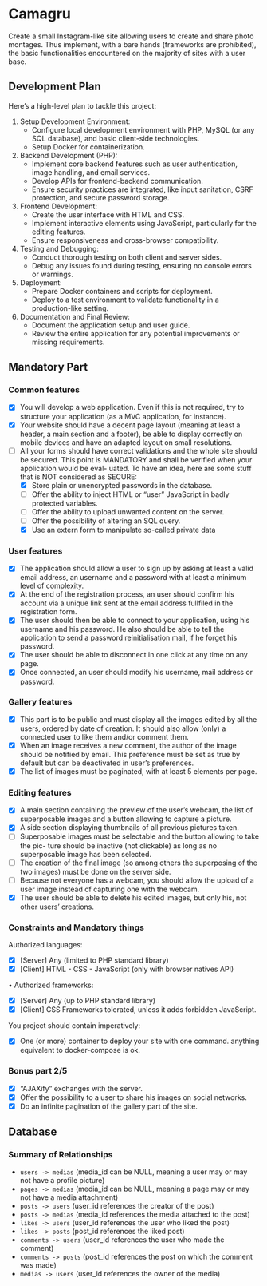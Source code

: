 # Camagru

Create a small Instagram-like site allowing users to create and share photo montages. Thus implement, with a bare hands (frameworks are prohibited), the basic functionalities encountered on the majority of sites with a user base.

## Development Plan

Here’s a high-level plan to tackle this project:

1. Setup Development Environment:
    - Configure local development environment with PHP, MySQL (or any SQL database), and basic client-side technologies.
    - Setup Docker for containerization.
2. Backend Development (PHP):
    - Implement core backend features such as user authentication, image handling, and email services.
    - Develop APIs for frontend-backend communication.
    - Ensure security practices are integrated, like input sanitation, CSRF protection, and secure password storage.
3. Frontend Development:
    - Create the user interface with HTML and CSS.
    - Implement interactive elements using JavaScript, particularly for the editing features.
    - Ensure responsiveness and cross-browser compatibility.
4. Testing and Debugging:
    - Conduct thorough testing on both client and server sides.
    - Debug any issues found during testing, ensuring no console errors or warnings.
5. Deployment:
    - Prepare Docker containers and scripts for deployment.
    - Deploy to a test environment to validate functionality in a production-like setting.
6. Documentation and Final Review:
    - Document the application setup and user guide.
    - Review the entire application for any potential improvements or missing requirements.

## Mandatory Part

### Common features

- [x] You will develop a web application. Even if this is not required, try to structure your
application (as a MVC application, for instance).
- [x] Your website should have a decent page layout (meaning at least a header, a main section
and a footer), be able to display correctly on mobile devices and have an adapted layout
on small resolutions.
- [ ] All your forms should have correct validations and the whole site should be secured.
This point is MANDATORY and shall be verified when your application would be eval-
uated. To have an idea, here are some stuff that is NOT considered as SECURE:
  - [x] Store plain or unencrypted passwords in the database.
  - [ ] Offer the ability to inject HTML or “user” JavaScript in badly protected variables.
  - [ ] Offer the ability to upload unwanted content on the server.
  - [ ] Offer the possibility of altering an SQL query.
  - [x] Use an extern form to manipulate so-called private data

### User features

- [x] The application should allow a user to sign up by asking at least a valid email
address, an username and a password with at least a minimum level of complexity.
- [x] At the end of the registration process, an user should confirm his account via a
unique link sent at the email address fullfiled in the registration form.
- [x] The user should then be able to connect to your application, using his username
and his password. He also should be able to tell the application to send a password
reinitialisation mail, if he forget his password.
- [x] The user should be able to disconnect in one click at any time on any page.
- [x] Once connected, an user should modify his username, mail address or password.

### Gallery features

- [x] This part is to be public and must display all the images edited by all the users,
ordered by date of creation. It should also allow (only) a connected user to like
them and/or comment them.
- [x] When an image receives a new comment, the author of the image should be notified
by email. This preference must be set as true by default but can be deactivated in
user’s preferences.
- [x] The list of images must be paginated, with at least 5 elements per page.

### Editing features

- [x] A main section containing the preview of the user’s webcam, the list of superposable
images and a button allowing to capture a picture.
- [x] A side section displaying thumbnails of all previous pictures taken.
- [ ] Superposable images must be selectable and the button allowing to take the pic-
ture should be inactive (not clickable) as long as no superposable image has been
selected.
- [ ] The creation of the final image (so among others the superposing of the two images)
must be done on the server side.
- [ ] Because not everyone has a webcam, you should allow the upload of a user image
instead of capturing one with the webcam.
- [x] The user should be able to delete his edited images, but only his, not other users’
creations.

### Constraints and Mandatory things

Authorized languages:

- [x] [Server] Any (limited to PHP standard library)
- [x] [Client] HTML - CSS - JavaScript (only with browser natives API)

• Authorized frameworks:

- [x] [Server] Any (up to PHP standard library)
- [x] [Client] CSS Frameworks tolerated, unless it adds forbidden JavaScript.

You project should contain imperatively:

- [x] One (or more) container to deploy your site with one command. anything equivalent
to docker-compose is ok.

### Bonus part 2/5

- [x] “AJAXify” exchanges with the server.
- [x] Offer the possibility to a user to share his images on social networks.
- [x] Do an infinite pagination of the gallery part of the site.

## Database

### Summary of Relationships

- `users -> medias` (media_id can be NULL, meaning a user may or may not have a profile picture)
- `pages -> medias` (media_id can be NULL, meaning a page may or may not have a media attachment)
- `posts -> users` (user_id references the creator of the post)
- `posts -> medias` (media_id references the media attached to the post)
- `likes -> users` (user_id references the user who liked the post)
- `likes -> posts` (post_id references the liked post)
- `comments -> users` (user_id references the user who made the comment)
- `comments -> posts` (post_id references the post on which the comment was made)
- `medias -> users` (user_id references the owner of the media)
